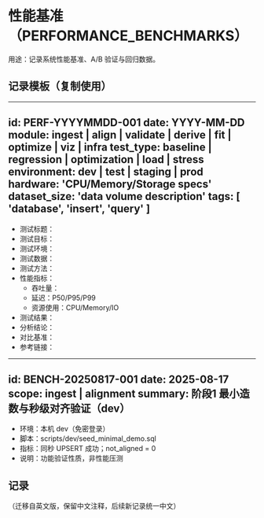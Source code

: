 # 性能基准（PERFORMANCE_BENCHMARKS）

用途：记录系统性能基准、A/B 验证与回归数据。

## 记录模板（复制使用）

______________________________________________________________________

## id: PERF-YYYYMMDD-001 date: YYYY-MM-DD module: ingest | align | validate | derive | fit | optimize | viz | infra test_type: baseline | regression | optimization | load | stress environment: dev | test | staging | prod hardware: 'CPU/Memory/Storage specs' dataset_size: 'data volume description' tags: \[ 'database', 'insert', 'query' \]

- 测试标题：
- 测试目标：
- 测试环境：
- 测试数据：
- 测试方法：
- 性能指标：
  - 吞吐量：
  - 延迟：P50/P95/P99
  - 资源使用：CPU/Memory/IO
- 测试结果：
- 分析结论：
- 对比基准：
- 参考链接：

______________________________________________________________________

## id: BENCH-20250817-001 date: 2025-08-17 scope: ingest | alignment summary: 阶段1 最小造数与秒级对齐验证（dev）

- 环境：本机 dev（免密登录）
- 脚本：scripts/dev/seed_minimal_demo.sql
- 指标：同秒 UPSERT 成功；not_aligned = 0
- 说明：功能验证性质，非性能压测

## 记录

（迁移自英文版，保留中文注释，后续新记录统一中文）
